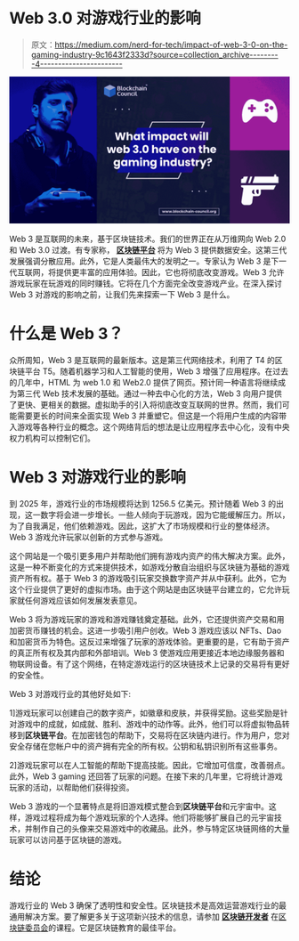 # Web 3.0 对游戏行业的影响

> 原文：<https://medium.com/nerd-for-tech/impact-of-web-3-0-on-the-gaming-industry-9c1643f2333d?source=collection_archive---------4----------------------->

![](img/a0041b7866ca26c614349db36ef160dc.png)

Web 3 是互联网的未来，基于区块链技术。我们的世界正在从万维网向 Web 2.0 和 Web 3.0 过渡。有专家称， [**区块链平台**](https://www.blockchain-council.org/blockchain/top-10-blockchain-platforms-you-need-to-know-about/) 将为 Web 3 提供数据安全。这第三代发展强调分散应用。此外，它是人类最伟大的发明之一。专家认为 Web 3 是下一代互联网，将提供更丰富的应用体验。因此，它也将彻底改变游戏。Web 3 允许游戏玩家在玩游戏的同时赚钱。它将在几个方面完全改变游戏产业。在深入探讨 Web 3 对游戏的影响之前，让我们先来探索一下 Web 3 是什么。

# 什么是 Web 3？

众所周知，Web 3 是互联网的最新版本。这是第三代网络技术，利用了 T4 的区块链平台 T5。随着机器学习和人工智能的使用，Web 3 增强了应用程序。在过去的几年中，HTML 为 web 1.0 和 Web2.0 提供了网页。预计同一种语言将继续成为第三代 Web 技术发展的基础。通过一种去中心化的方法，Web 3 向用户提供了更快、更相关的数据。虚拟助手的引入将彻底改变互联网的世界。然而，我们可能需要更长的时间来全面实现 Web 3 并重塑它。但这是一个将用户生成的内容带入游戏等各种行业的概念。这个网络背后的想法是让应用程序去中心化，没有中央权力机构可以控制它们。

# Web 3 对游戏行业的影响

到 2025 年，游戏行业的市场规模将达到 1256.5 亿美元。预计随着 Web 3 的出现，这一数字将会进一步增长。一些人倾向于玩游戏，因为它能缓解压力。所以，为了自我满足，他们依赖游戏。因此，这扩大了市场规模和行业的整体经济。Web 3 游戏允许玩家以创新的方式参与游戏。

这个网站是一个吸引更多用户并帮助他们拥有游戏内资产的伟大解决方案。此外，这是一种不断变化的方式来提供技术，如游戏分散自治组织与区块链为基础的游戏资产所有权。基于 Web 3 的游戏吸引玩家交换数字资产并从中获利。此外，它为这个行业提供了更好的虚拟市场。由于这个网站是由区块链平台建立的，它允许玩家就任何游戏应该如何发展发表意见。

Web 3 将为游戏玩家的游戏和游戏赚钱奠定基础。此外，它还提供资产交易和用加密货币赚钱的机会。这进一步吸引用户创收。Web 3 游戏应该以 NFTs、Dao 和加密货币为特色。这反过来增强了玩家的游戏体验。更重要的是，它有助于资产的真正所有权及其内部和外部培训。Web 3 使游戏应用更接近本地边缘服务器和物联网设备。有了这个网络，在特定游戏运行的区块链技术上记录的交易将有更好的安全性。

Web 3 对游戏行业的其他好处如下:

1]游戏玩家可以创建自己的数字资产，如徽章和皮肤，并获得奖励。这些奖励是针对游戏中的成就，如成就、胜利、游戏中的动作等。此外，他们可以将虚拟物品转移到**区块链平台**。在加密钱包的帮助下，交易将在区块链内进行。作为用户，您对安全存储在您帐户中的资产拥有完全的所有权。公钥和私钥识别所有这些事务。

2]游戏玩家可以在人工智能的帮助下提高技能。因此，它增加可信度，改善弱点。此外，Web 3 gaming 还回答了玩家的问题。在接下来的几年里，它将统计游戏玩家的活动，以帮助他们获得投资。

Web 3 游戏的一个显著特点是将旧游戏模式整合到**区块链平台**和元宇宙中。这样，游戏过程将成为每个游戏玩家的个人选择。他们将能够扩展自己的元宇宙技术，并制作自己的头像来交易游戏中的收藏品。此外，参与特定区块链网络的大量玩家可以访问基于区块链的游戏。

# 结论

游戏行业的 Web 3 确保了透明性和安全性。区块链技术是高效运营游戏行业的最通用解决方案。要了解更多关于这项新兴技术的信息，请参加 [**区块链开发者**](https://www.blockchain-council.org/certifications/certified-blockchain-developer/) 在[区块链委员会](https://www.blockchain-council.org/)的课程。它是区块链教育的最佳平台。
